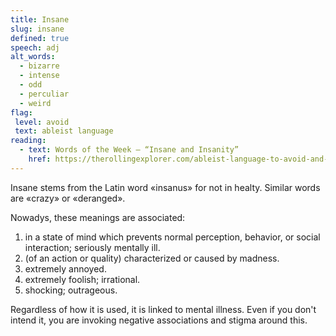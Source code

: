 ```yaml
---
title: Insane
slug: insane
defined: true
speech: adj
alt_words:
  - bizarre
  - intense
  - odd
  - perculiar
  - weird
flag:
 level: avoid
 text: ableist language
reading:
  - text: Words of the Week – “Insane and Insanity”
    href: https://therollingexplorer.com/ableist-language-to-avoid-and-acceptable-alternatives-insane-edition/
---
```


Insane stems from the Latin word «insanus» for not in healty.
Similar words are «crazy» or «deranged».

Nowadys, these meanings are associated:

1. in a state of mind which prevents normal perception, behavior, or social interaction; seriously mentally ill.
2. (of an action or quality) characterized or caused by madness.
3. extremely annoyed.
4. extremely foolish; irrational.
5. shocking; outrageous.

Regardless of how it is used, it is linked to mental illness. Even if you
don't intend it, you are invoking negative associations and stigma around
this.
